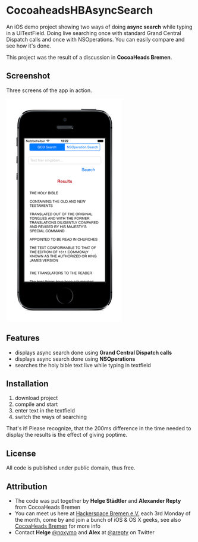 CocoaheadsHBAsyncSearch
=======================

An iOS demo project showing two ways of doing **async search** while typing in a UITextField. Doing live searching once with standard Grand Central Dispatch calls and once with NSOperations. You can easily compare and see how it's done.

This project was the result of a discussion in **CocoaHeads Bremen**.

## Screenshot

Three screens of the app in action.

![image](https://github.com/HackerspaceBremen/CocoaheadsHBAsyncSearch/blob/master/screenshot_animation.gif?raw=true)

## Features

* displays async search done using **Grand Central Dispatch calls**
* displays async search done using **NSOperations**
* searches the holy bible text live while typing in textfield

## Installation

1. download project
2. compile and start
3. enter text in the textfield
4. switch the ways of searching

That's it! Please recognize, that the 200ms difference in the time needed to display the results is the effect of giving poptime.

## License

All code is published under public domain, thus free.

## Attribution

* The code was put together by **Helge Städtler** and **Alexander Repty** from CocoaHeads Bremen
* You can meet us here at [Hackerspace Bremen e.V.](https://www.hackerspace-bremen.de/) each 3rd Monday of the month, come by and join a bunch of iOS & OS X geeks, see also [CocoaHeads Bremen](http://cocoaheads.org:8106/de/Bremen/index.html) for more info
* Contact **Helge** [@noxymo](https://twitter.com/noxymo) and **Alex** at [@arepty](https://twitter.com/arepty) on Twitter